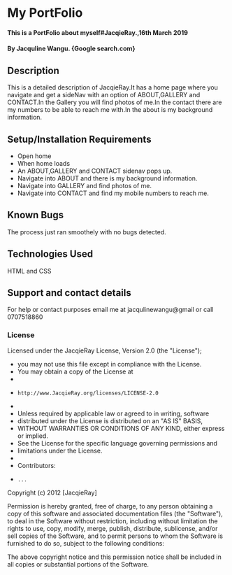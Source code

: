 # My PortFolio
#### This is a PortFolio about myself#JacqieRay.,16th March 2019
#### By Jacquline Wangu. **{Google search.com}**
## Description
This is a detailed description of JacqieRay.It has a home page where you navigate and get a sideNav with an option of ABOUT,GALLERY and CONTACT.In the Gallery you will find photos of me.In the contact there are my numbers to be able to reach me with.In the about is my background information.
## Setup/Installation Requirements
* Open home
* When home loads
* An ABOUT,GALLERY and CONTACT sidenav pops up.
* Navigate into ABOUT and there is my background information.
* Navigate into GALLERY and find photos of me.
* Navigate into CONTACT and find my mobile numbers to reach me.
## Known Bugs
The process just ran smoothely with no bugs detected.
## Technologies Used
HTML and CSS
## Support and contact details
For help or contact purposes email me at jacqulinewangu@gmail or call 0707518860
### License
Licensed under the JacqieRay License, Version 2.0 (the "License");
 * you may not use this file except in compliance with the License.
 * You may obtain a copy of the License at
 *
 *     http://www.JacqieRay.org/licenses/LICENSE-2.0
 *
 * Unless required by applicable law or agreed to in writing, software
 * distributed under the License is distributed on an "AS IS" BASIS,
 * WITHOUT WARRANTIES OR CONDITIONS OF ANY KIND, either express or implied.
 * See the License for the specific language governing permissions and
 * limitations under the License.
 *
 * Contributors:
 *     ...
  Copyright (c) 2012 [JacqieRay]

Permission is hereby granted, free of charge, to any person obtaining a copy
of this software and associated documentation files (the "Software"), to deal
in the Software without restriction, including without limitation the rights
to use, copy, modify, merge, publish, distribute, sublicense, and/or sell
copies of the Software, and to permit persons to whom the Software is
furnished to do so, subject to the following conditions:

The above copyright notice and this permission notice shall be included in
all copies or substantial portions of the Software.
